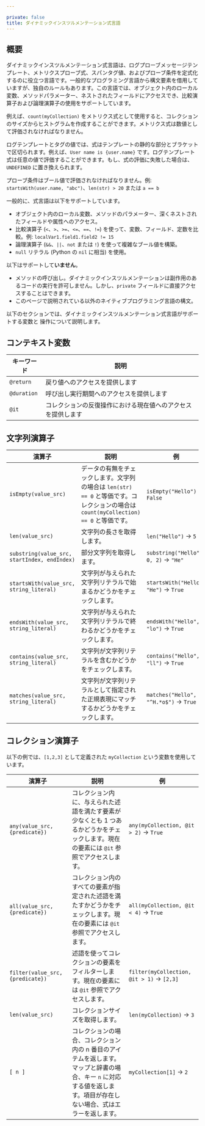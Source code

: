```yaml
---

private: false
title: ダイナミックインスツルメンテーション式言語
---
```


## 概要

ダイナミックインスツルメンテーション式言語は、ログプローブメッセージテンプレート、メトリクスプローブ式、スパンタグ値、およびプローブ条件を定式化するのに役立つ言語です。一般的なプログラミング言語から構文要素を借用していますが、独自のルールもあります。この言語では、オブジェクト内のローカル変数、メソッドパラメーター、ネストされたフィールドにアクセスでき、比較演算子および論理演算子の使用をサポートしています。

例えば、`count(myCollection)` をメトリクス式として使用すると、コレクションのサイズからヒストグラムを作成することができます。メトリクス式は数値として評価されなければなりません。

ログテンプレートとタグの値では、式はテンプレートの静的な部分とブラケットで区切られます。例えば、`User name is {user.name}` です。ログテンプレート式は任意の値で評価することができます。もし、式の評価に失敗した場合は、`UNDEFINED` に置き換えられます。

プローブ条件はブール値で評価されなければなりません。例: `startsWith(user.name, "abc")`、`len(str) > 20` または `a == b`

一般的に、式言語は以下をサポートしています。
* オブジェクト内のローカル変数、メソッドのパラメーター、深くネストされたフィールドや属性へのアクセス。
* 比較演算子 (`<`、`>`、`>=`、`<=`、`==`、`!=`) を使って、変数、フィールド、定数を比較。例: `localVar1.field1.field2 != 15`
* 論理演算子 (`&&`、`||`、`not` または `!`) を使って複雑なブール値を構築。
* `null` リテラル (Python の `nil` に相当) を使用。

以下はサポートして**いません**。
* メソッドの呼び出し。ダイナミックインスツルメンテーションは副作用のあるコードの実行を許可しません。しかし、`private` フィールドに直接アクセスすることはできます。
* このページで説明されている以外のネイティブプログラミング言語の構文。

以下のセクションでは、ダイナミックインスツルメンテーション式言語がサポートする変数と 操作について説明します。

## コンテキスト変数

| キーワード     | 説明                                                                |
|-------------|----------------------------------------------------------------------------|
| `@return`   | 戻り値へのアクセスを提供します                                        |
| `@duration` | 呼び出し実行期間へのアクセスを提供します                             |
| `@it`       | コレクションの反復操作における現在値へのアクセスを提供します    |


## 文字列演算子

| 演算子 | 説明 | 例 |
|-----------|-------------|---------|
| `isEmpty(value_src)` | データの有無をチェックします。文字列の場合は `len(str) == 0` と等価です。コレクションの場合は `count(myCollection) == 0` と等価です。 | `isEmpty("Hello")` -> `False` |
| `len(value_src)` | 文字列の長さを取得します。 | `len("Hello")` -> `5` |
| `substring(value_src, startIndex, endIndex)` | 部分文字列を取得します。 | `substring("Hello", 0, 2)` -> `"He"` |
| `startsWith(value_src, string_literal)` | 文字列が与えられた文字列リテラルで始まるかどうかをチェックします。 | `startsWith("Hello", "He")` -> `True` |
| `endsWith(value_src, string_literal)` | 文字列が与えられた文字列リテラルで終わるかどうかをチェックします。 | `endsWith("Hello", "lo")` -> `True` |
| `contains(value_src, string_literal)` | 文字列が文字列リテラルを含むかどうかをチェックします。 | `contains("Hello", "ll")` -> `True` |
| `matches(value_src, string_literal)` | 文字列が文字列リテラルとして指定された正規表現にマッチするかどうかをチェックします。 | `matches("Hello", "^H.*o$")` -> `True` |

## コレクション演算子

以下の例では、`[1,2,3]` として定義された `myCollection` という変数を使用しています。

| 演算子 | 説明 | 例 |
|-----------|-------------|---------|
| `any(value_src, {predicate})` | コレクション内に、与えられた述語を満たす要素が少なくとも 1 つあるかどうかをチェックします。現在の要素には `@it` 参照でアクセスします。 | `any(myCollection, @it > 2)` -> `True` |
| `all(value_src, {predicate})` | コレクション内のすべての要素が指定された述語を満たすかどうかをチェックします。現在の要素には `@it` 参照でアクセスします。 | `all(myCollection, @it < 4)` -> `True` |
| `filter(value_src, {predicate})` | 述語を使ってコレクションの要素をフィルターします。現在の要素には `@it` 参照でアクセスします。 | `filter(myCollection, @it > 1)` -> `[2,3]` |
| `len(value_src)` | コレクションサイズを取得します。 | `len(myCollection)` -> `3` |
| `[ n ]` | コレクションの場合、コレクション内の n 番目のアイテムを返します。マップと辞書の場合、キー `n` に対応する値を返します。項目が存在しない場合、式はエラーを返します。 | `myCollection[1]` -> `2` |

[1]: /ja/metrics/types/?tab=count#metric-types
[2]: /ja/metrics/types/?tab=gauge#metric-types
[3]: /ja/metrics/types/?tab=histogram#metric-types
[4]: /ja/tracing/trace_collection/custom_instrumentation/java/#adding-spans
[5]: /ja/tracing/trace_collection/custom_instrumentation/java/#adding-tags
